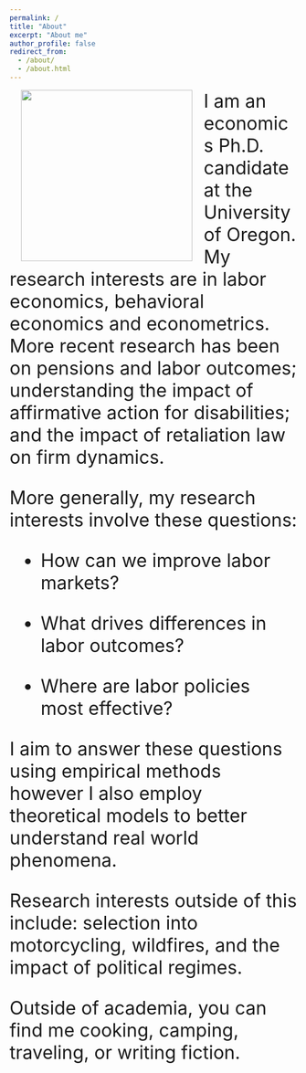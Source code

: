 ```yaml
---
permalink: /
title: "About"
excerpt: "About me"
author_profile: false
redirect_from: 
  - /about/
  - /about.html
---
```


<img style="float: left; margin: 0px 20px" src="./images/grad-photo-final.jpg" width="300">

<font size="6"> 
I am an economics Ph.D. candidate at the University of Oregon. My research interests are in labor economics, behavioral economics and econometrics. More recent research has been on pensions and labor outcomes; understanding the impact of affirmative action for disabilities; and the impact of retaliation law on firm dynamics. 

More generally, my research interests involve these questions:

  - How can we improve labor markets?

  - What drives differences in labor outcomes?

  - Where are labor policies most effective?

I aim to answer these questions using empirical methods however I also employ theoretical models to better understand real world phenomena.

Research interests outside of this include: selection into motorcycling, wildfires, and the impact of political regimes.

Outside of academia, you can find me cooking, camping, traveling, or writing fiction.
</font> 

